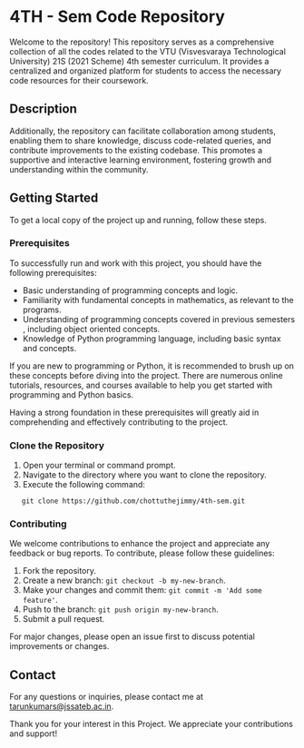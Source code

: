 # 4TH - Sem Code Repository
Welcome to the repository! This repository serves as a comprehensive collection of all the codes related to the VTU (Visvesvaraya Technological University) 21S (2021 Scheme) 4th semester curriculum. It provides a centralized and organized platform for students to access the necessary code resources for their coursework.

## Description

Additionally, the repository can facilitate collaboration among students, enabling them to share knowledge, discuss code-related queries, and contribute improvements to the existing codebase. This promotes a supportive and interactive learning environment, fostering growth and understanding within the community.

## Getting Started

To get a local copy of the project up and running, follow these steps.

### Prerequisites

To successfully run and work with this project, you should have the following prerequisites:

- Basic understanding of programming concepts and logic.
- Familiarity with fundamental concepts in mathematics, as relevant to the programs.
- Understanding of programming concepts covered in previous semesters , including object oriented concepts.
- Knowledge of Python programming language, including basic syntax and concepts.

If you are new to programming or Python, it is recommended to brush up on these concepts before diving into the project. There are numerous online tutorials, resources, and courses available to help you get started with programming and Python basics.

Having a strong foundation in these prerequisites will greatly aid in comprehending and effectively contributing to the project.


### Clone the Repository

1. Open your terminal or command prompt.
2. Navigate to the directory where you want to clone the repository.
3. Execute the following command:
```
   git clone https://github.com/chottuthejimmy/4th-sem.git 
```

### Contributing

We welcome contributions to enhance the project and appreciate any feedback or bug reports. To contribute, please follow these guidelines:

1. Fork the repository.
2. Create a new branch: `git checkout -b my-new-branch`.
3. Make your changes and commit them: `git commit -m 'Add some feature'`.
4. Push to the branch: `git push origin my-new-branch`.
5. Submit a pull request.

For major changes, please open an issue first to discuss potential improvements or changes.


## Contact

For any questions or inquiries, please contact me at [tarunkumars@jssateb.ac.in](mailto:tarunkumars@jssateb.ac.in).

Thank you for your interest in this Project. We appreciate your contributions and support!



